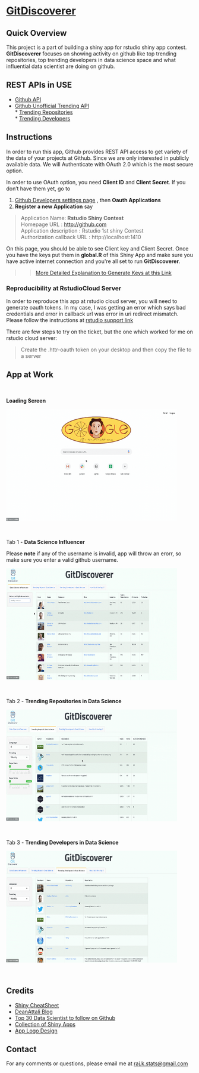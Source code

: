 
# [GitDiscoverer](https://gitdiscoverer.shinyapps.io/rstudio-shiny-contest/)

## Quick Overview

This project is a part of building a shiny app for rstudio shiny app contest. **GitDiscoverer** focuses on showing activity on github like top trending repositories, top trending developers in data science space and what influential data scientist are doing on github.

## REST APIs in USE

* [Github API](https://developer.github.com/v3/)  
* [Github Unofficial Trending API](https://github.com/huchenme/github-trending-api)  
      * [Trending Repositories](https://github-trending-api.now.sh/repositories?language=R&since=weekly)  
      * [Trending Developers](https://github-trending-api.now.sh/developers?language=R&since=weekly)

## Instructions 

In order to run this app, Github provides REST API access to get variety of the data of your projects at Github. Since we are only interested in publicly available data. We will Authenticate with OAuth 2.0 which is the most secure option. 

In order to use OAuth option, you need **Client ID** and **Client Secret**. If you don’t have them yet, go to 

1. [Github Developers settings page](https://github.com/settings/developers) , then **Oauth Applications** 
2.  **Register a new Application** say

 > Application Name: **Rstudio Shiny Contest**  
 > Homepage URL : http://github.com  
 > Application description : Rstudio 1st  shiny Contest  
 > Authorization callback URL : http://localhost:1410 

On this page, you should be able to see Client key and Client Secret. Once you have the keys put them in **global.R** of this Shiny App and make sure you have active internet connection and you're all set to run **GitDiscoverer**.

>> [More Detailed Explanation to Generate Keys at this Link](https://blog.exploratory.io/extract-data-from-private-github-repository-with-rest-api-db804fa43d84)


### **Reproducibility at RstudioCloud Server**

In order to reproduce this app at rstudio cloud server, you will need to generate oauth tokens. In my case, I was getting an error which says bad credentials and error in callback url
was error in uri redirect mismatch. Please follow the instructions at [rstudio support link](https://support.rstudio.com/hc/en-us/articles/217952868-Generating-OAuth-tokens-from-a-server) 

There are few steps to try on the ticket,  but the one which worked for me on rstudio cloud server:

> Create the .httr-oauth token on your desktop and then copy the file to a server

## App at Work
&nbsp;

**Loading Screen**

<p align="left">
  <img width="460" height="300" src="www/loading.gif">
</p>

&nbsp;

Tab 1 - **Data Science Influencer**

Please **note** if any of the username is invalid, app will throw an erorr, so make sure you enter a valid
github username.

<p align="left">
  <img width="460" height="300" src="www/tab1.gif">
</p>

&nbsp;

Tab 2 - **Trending Repositories in Data Science**

<p align="left">
  <img width="460" height="300" src="www/tab2.gif">
</p>

&nbsp;

Tab 3 - **Trending Developers in Data Science**

<p align="left">
  <img width="460" height="300" src="www/tab3.gif">
</p>

&nbsp;

## Credits

* [Shiny CheatSheet](https://shiny.rstudio.com/images/shiny-cheatsheet.pdf)  
* [DeanAttali Blog](https://deanattali.com/)  
* [Top 30 Data Scientist to follow on Github](https://www.analyticsvidhya.com/blog/2015/07/github-special-data-scientists-to-follow-best-tutorials/)  
* [Collection of Shiny Apps](https://github.com/mkearney/shinyapps_links)  
* [App Logo Design ](freelogodesign.org)  

## Contact

For any comments or questions, please email me at raj.k.stats@gmail.com
